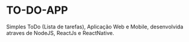 # TO-DO-APP

Simples ToDo (Lista de tarefas), Aplicação Web e Mobile, desenvolvida atraves de NodeJS, ReactJs e ReactNative.



